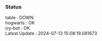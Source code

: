 ### Status


table : DOWN  
hogwarts : OK  
icy-bot : OK  
Latest Update : 2024-07-13 15:08:19.081673
